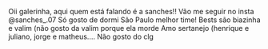 Oii galerinha, aqui quem está falando é a sanches!!
Vão me seguir no insta @sanches_.07
Só gosto de dormi
São Paulo melhor time!
Bests são biazinha e valim (não gosto da valim porque ela morde 
Amo sertanejo (henrique e juliano, jorge e matheus....
Não gosto do clg 
